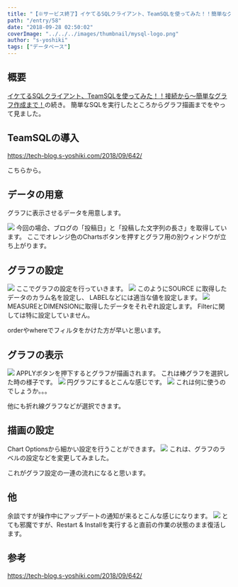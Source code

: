 ```yaml
---
title: "【※サービス終了】イケてるSQLクライアント、TeamSQLを使ってみた！！簡単なグラフを作成してみる！"
path: "/entry/58"
date: "2018-09-28 02:50:02"
coverImage: "../../../images/thumbnail/mysql-logo.png"
author: "s-yoshiki"
tags: ["データベース"]
---
```


## 概要

<a href="https://tech-blog.s-yoshiki.com/2018/09/642/">イケてるSQLクライアント、TeamSQLを使ってみた！！接続から〜簡単なグラフ作成まで！</a>の続き。
簡単なSQLを実行したところからグラフ描画までをやって見ました。

## TeamSQLの導入

https://tech-blog.s-yoshiki.com/2018/09/642/

こちらから。

## データの用意

グラフに表示させるデータを用意します。

<img src="https://pbs.twimg.com/media/DoHeLNfU8AEhqxW.jpg">
今回の場合、ブログの「投稿日」と「投稿した文字列の長さ」を取得しています。
ここでオレンジ色のChartsボタンを押すとグラフ用の別ウィンドウが立ち上がります。

## グラフの設定

<img src="https://pbs.twimg.com/media/DoHeRvhU0AIW4yf.jpg">
ここでグラフの設定を行っていきます。

<img src="https://pbs.twimg.com/media/DoHgjcGUUAEt3hE.jpg">
このようにSOURCE に取得したデータのカラム名を設定し、
LABELなどには適当な値を設定します。

<img src="https://pbs.twimg.com/media/DoHg03tUYAEJfZC.jpg">
MEASUREとDIMENSIONに取得したデータをそれぞれ設定します。
Filterに関しては特に設定していません。

orderやwhereでフィルタをかけた方が早いと思います。

## グラフの表示

<img src="https://pbs.twimg.com/media/DoHhJbDUcAEKpb0.jpg">
APPLYボタンを押下するとグラフが描画されます。
これは棒グラフを選択した時の様子です。

<img src="https://pbs.twimg.com/media/DoHj1tAU8AA-F3p.jpg">
円グラフにするとこんな感じです。

<img src="https://pbs.twimg.com/media/DoHj2M3V4AESPJi.jpg">
これは何に使うのでしょうか。。。

他にも折れ線グラフなどが選択できます。

## 描画の設定

Chart Optionsから細かい設定を行うことができます。
<img src="https://pbs.twimg.com/media/DoHj28EV4AE-q72.jpg">
これは、グラフのラベルの設定などを変更してみました。

これがグラフ設定の一連の流れになると思います。

## 他

余談ですが操作中にアップデートの通知が来るとこんな感じになります。
<img src="https://pbs.twimg.com/media/DoHejSdUYAE6cpC.jpg">
とても邪魔ですが、Restart & Installを実行すると直前の作業の状態のまま復活します。

## 参考

https://tech-blog.s-yoshiki.com/2018/09/642/